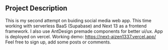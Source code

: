 ## Project Description

This is my second attempt on buiding social media web app. This time working with serverless BaaS (Supabase) and Next 13 as a frontend framework. I also use AntDesign premade components for better ui/ux. App is deployed on vercel.
Working demo: https://next-aizen1337.vercel.app/ 
Feel free to sign up, add some posts or comments.

